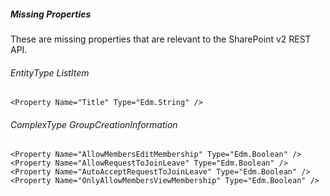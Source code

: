 ##### Missing Properties

These are missing properties that are relevant to the SharePoint v2 REST API.

###### EntityType ListItem

```
<Property Name="Title" Type="Edm.String" />
```

###### ComplexType GroupCreationInformation

```
<Property Name="AllowMembersEditMembership" Type="Edm.Boolean" />
<Property Name="AllowRequestToJoinLeave" Type="Edm.Boolean" />
<Property Name="AutoAcceptRequestToJoinLeave" Type="Edm.Boolean" />
<Property Name="OnlyAllowMembersViewMembership" Type="Edm.Boolean" />
```